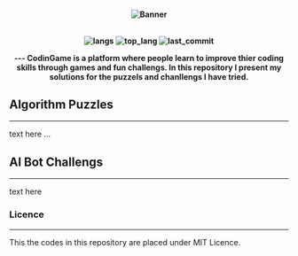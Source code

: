 <h4 align="center"> <img src="imgs/📟_CodingGame_Solutions.png" align="center" alt="Banner" />
<br/>  <br/>  
<p align="center">
    <img src="https://img.shields.io/github/languages/count/panderior/codingame" alt="langs" />
    <img src="https://img.shields.io/github/languages/top/panderior/codingame" alt="top_lang" />
    <img src="https://img.shields.io/github/last-commit/panderior/codingame" alt="last_commit" />
</p>
---
CodinGame is a platform where people learn to improve thier coding skills through games and fun challengs. In this repository I present my solutions for the puzzels and chanllengs I have tried.



## Algorithm Puzzles</h2>
---
text here ...

## AI Bot Challengs</h2>
---
text here

### Licence
---
This the codes in this repository are placed under MIT Licence.

